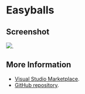 # Easyballs



## Screenshot
![](https://raw.githubusercontent.com/gerane/VSCodeThemes/master/gerane.Theme-Easyballs/screenshot.png).


## More Information
* [Visual Studio Marketplace](https://marketplace.visualstudio.com/items/gerane.Theme-Easyballs).
* [GitHub repository](https://github.com/gerane/VSCodeThemes).
